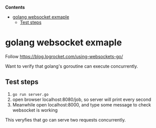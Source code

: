 <!-- START doctoc generated TOC please keep comment here to allow auto update -->
<!-- DON'T EDIT THIS SECTION, INSTEAD RE-RUN doctoc TO UPDATE -->
**Contents**

- [golang websocket exmaple](#golang-websocket-exmaple)
  - [Test steps](#test-steps)

<!-- END doctoc generated TOC please keep comment here to allow auto update -->

# golang websocket exmaple

Follow https://blog.logrocket.com/using-websockets-go/

Want to verify that golang's goroutine can execute concurrently.

## Test steps

1. `go run server.go`
2. open browser localhost:8080/job, so server will print every second
3. Meanwhile open localhost:8000, and type some message to check websocket is
   working

This veryfies that go can serve two requests concurrently.

